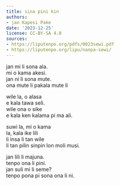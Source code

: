 ```yaml
---
title: sina pini kin
authors:
- jan Kapesi Pake
date: '2023-12-25'
license: CC-BY-SA 4.0
sources:
- https://liputenpo.org/pdfs/0023sewi.pdf
- https://liputenpo.org/lipu/nanpa-sewi/
---
```


jan mi li sona ala.  
mi o kama akesi.  
jan ni li sona mute.  
ona mute li pakala mute li

wile la, o alasa  
e kala tawa seli.  
wile ona o sike  
e kala ken kalama pi ma ali.

suwi la, mi o kama  
la, kala ike lili  
li insa li tan wile  
li tan pilin sinpin lon moli musi.

jan lili li majuna.  
tenpo ona li pini.  
jan suli mi li seme?  
tenpo pona pi sona ona li ni.